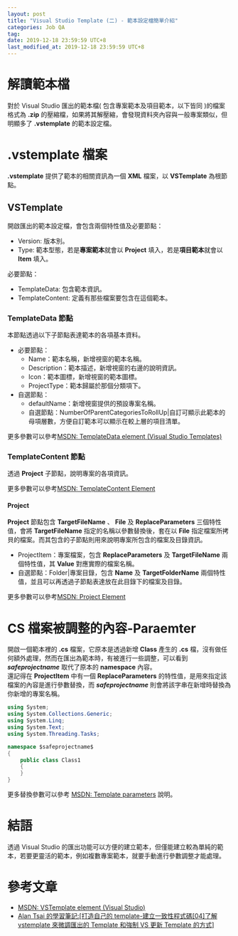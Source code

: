 ```yaml
---
layout: post
title: "Visual Studio Template (二) - 範本設定檔簡單介紹"
categories: Job QA
tag: 
date: 2019-12-18 23:59:59 UTC+8 
last_modified_at: 2019-12-18 23:59:59 UTC+8 
---
```


# 解讀範本檔
對於 Visual Studio 匯出的範本檔( 包含專案範本及項目範本，以下皆同 )的檔案格式為 **.zip** 的壓縮檔，如果將其解壓縮，會發現資料夾內容與一般專案類似，但明顯多了 **.vstemplate** 的範本設定檔。  

# .vstemplate 檔案
**.vstemplate** 提供了範本的相關資訊為一個 **XML** 檔案，以 **VSTemplate** 為根節點。

## VSTemplate
開啟匯出的範本設定檔，會包含兩個特性值及必要節點：
* Version: 版本別。
* Type: 範本型態，若是**專案範本**就會以 **Project** 填入，若是**項目範本**就會以 **Item** 填入。


必要節點：
* TemplateData: 包含範本資訊。
* TemplateContent: 定義有那些檔案要包含在這個範本。

### TemplateData 節點
本節點透過以下子節點表達範本的各項基本資料。
* 必要節點：
    * Name：範本名稱，新增視窗的範本名稱。
    * Description：範本描述，新增視窗的右邊的說明資訊。
    * Icon：範本圖標，新增視窗的範本圖標。
    * ProjectType：範本歸屬於那個分類項下。
* 自選節點：
    * defaultName：新增視窗提供的預設專案名稱。
    * 自選節點：NumberOfParentCategoriesToRollUp|自訂可顯示此範本的母項層數，方便自訂範本可以顯示在較上層的項目清單。

更多參數可以參考[MSDN: TemplateData element (Visual Studio Templates)](https://docs.microsoft.com/en-us/visualstudio/extensibility/templatedata-element-visual-studio-templates?view=vs-2017)

### TemplateContent 節點
透過 **Project** 子節點，說明專案的各項資訊。 

更多參數可以參考[MSDN: TemplateContent Element](https://docs.microsoft.com/en-us/visualstudio/extensibility/templatecontent-element-visual-studio-templates?view=vs-2017) 
#### Project
**Project** 節點包含 **TargetFileName** 、 **File** 及 **ReplaceParameters** 三個特性值，會將 **TargetFileName** 指定的名稱以參數替換後，套在以 **File** 指定檔案所拷貝的檔案。而其包含的子節點則用來說明專案所包含的檔案及目錄資訊。
* ProjectItem：專案檔案，包含 **ReplaceParameters** 及 **TargetFileName** 兩個特性值，其 **Value** 對應實際的檔案名稱。
* 自選節點：Folder|專案目錄，包含 **Name** 及 **TargetFolderName** 兩個特性值，並且可以再透過子節點表達放在此目錄下的檔案及目錄。

更多參數可以參考[MSDN: Project Element](https://docs.microsoft.com/en-us/visualstudio/extensibility/project-element-visual-studio-templates?view=vs-2017)

# CS 檔案被調整的內容-Paraemter
開啟一個範本裡的 **.cs** 檔案，它原本是透過新增 **Class** 產生的 **.cs** 檔，沒有做任何額外處理，然而在匯出為範本時，有被進行一些調整，可以看到 **$safeprojectname$** 取代了原本的 **namespace** 內容。  
還記得在 **ProjectItem** 中有一個 **ReplaceParameters** 的特性值，是用來指定該檔案的內容是進行參數替換，而 **$safeprojectname$** 則會將該字串在新增時替換為你新增的專案名稱。
```csharp
using System;
using System.Collections.Generic;
using System.Linq;
using System.Text;
using System.Threading.Tasks;

namespace $safeprojectname$
{
    public class Class1
    {
    }
}
```
更多替換參數可以參考 [MSDN: Template parameters](https://docs.microsoft.com/en-us/visualstudio/ide/template-parameters?view=vs-2019) 說明。

# 結語
透過 Visual Studio 的匯出功能可以方便的建立範本，但僅能建立較為單純的範本，若要更靈活的範本，例如複數專案範本，就要手動進行參數調整才能處理。

# 參考文章
* [MSDN: VSTemplate element (Visual Studio)](https://docs.microsoft.com/en-us/visualstudio/extensibility/vstemplate-element-visual-studio-templates?view=vs-2017)
* [Alan Tsai 的學習筆記:[打造自己的 template-建立一致性程式碼[04]了解 vstemplate 來微調匯出的 Template 和強制 VS 更新 Template 的方式]](https://blog.alantsai.net/posts/2017/08/buildyourowntemplate-understand-vstemplate-make-vs-refresh-template-cache)
